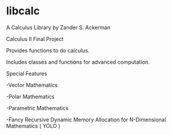 # libcalc
A Calculus Library by Zander S. Ackerman

Calculus II Final Project


Provides functions to do calculus. 

Includes classes and functions for advanced computation.


Special Features

-Vector Mathematics

-Polar Mathematics

-Parametric Mathematics

-Fancy Recursive Dynamic Memory Allocation for N-Dimensional Mathematics ( YOLO )

